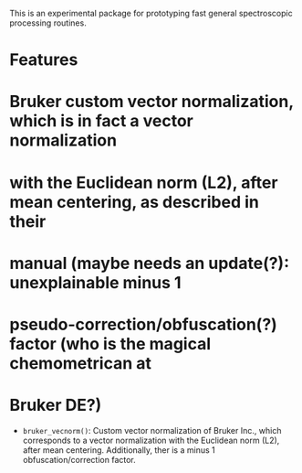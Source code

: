 This is an experimental package for prototyping fast general spectroscopic processing routines.

# Features

# Bruker custom vector normalization, which is in fact a vector normalization
# with the Euclidean norm (L2), after mean centering, as described in their
# manual (maybe needs an update(?): unexplainable minus 1
# pseudo-correction/obfuscation(?) factor (who is the magical chemometrican at
# Bruker DE?)
* `bruker_vecnorm()`: Custom vector normalization of Bruker Inc., which corresponds to a vector normalization with the Euclidean norm (L2), after mean centering. Additionally, ther is a minus 1 obfuscation/correction factor.
